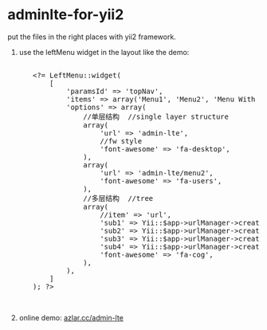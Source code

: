 # adminlte-for-yii2

put the files in the right places with yii2 framework.

1. use the leftMenu widget in the layout like the demo:
  <pre>

      &lt;?= LeftMenu::widget(
          [
              'paramsId' => 'topNav',
              'items' => array('Menu1', 'Menu2', 'Menu With Sub'),
              'options' => array(
                  //单层结构  //single layer structure
                  array(
                      'url' => 'admin-lte',
                      //fw style
                      'font-awesome' => 'fa-desktop',
                  ),
                  array(
                      'url' => 'admin-lte/menu2',
                      'font-awesome' => 'fa-users',
                  ),
                  //多层结构  //tree
                  array(
                      //item' => 'url',
                      'sub1' => Yii::$app->urlManager->createUrl(['admin-lte/menu3', 'sub' => 1]),
                      'sub2' => Yii::$app->urlManager->createUrl(['admin-lte/menu3', 'sub' => 2]),
                      'sub3' => Yii::$app->urlManager->createUrl(['admin-lte/menu3', 'sub' => 3]),
                      'sub4' => Yii::$app->urlManager->createUrl(['admin-lte/menu3', 'sub' => 4]),
                      'font-awesome' => 'fa-cog',
                  ),
              ),
          ]
      ); ?>

  </pre>
2. online demo: [azlar.cc/admin-lte](http://www.azlar.cc/admin-lte)


  
